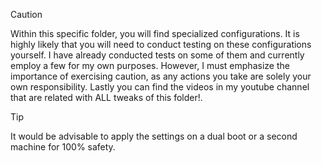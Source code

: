 > [!CAUTION]
> Within this specific folder, you will find specialized configurations. 
It is highly likely that you will need to conduct testing on these configurations yourself.
I have already conducted tests on some of them and currently employ a few for my own purposes.
However, I must emphasize the importance of exercising caution, as any actions you take are solely your own responsibility.
Lastly you can find the videos in my youtube channel that are related with ALL tweaks of this folder!.
>

> [!TIP]
> It would be advisable to apply the settings on a dual boot or a second machine for 100% safety.
